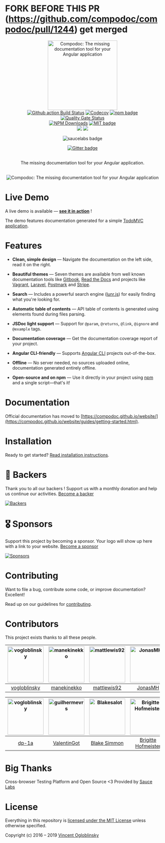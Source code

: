 # FORK BEFORE THIS PR (https://github.com/compodoc/compodoc/pull/1244) get merged

<p align="center">
  <img src="https://avatars3.githubusercontent.com/u/23202313" alt="Compodoc: The missing documentation tool for your Angular application" width="226">
  <br/>
  <a href="https://github.com/compodoc/compodoc/actions"><img src="https://github.com/compodoc/compodoc/workflows/CI/badge.svg" alt="Github action Build Status"/></a>
  <a href="https://codecov.io/gh/compodoc/compodoc"><img src="https://codecov.io/gh/compodoc/compodoc/branch/develop/graph/badge.svg" alt="Codecov"/></a>
  <a href="https://www.npmjs.com/package/@compodoc/compodoc"><img src="https://badge.fury.io/js/%40compodoc%2Fcompodoc.svg" alt="npm badge"/></a>
  <a href="https://sonarcloud.io/dashboard?id=compodoc_compodoc"><img src="https://sonarcloud.io/api/project_badges/measure?project=compodoc_compodoc&metric=alert_status" alt="Quality Gate Status"/></a>
  <br/>
  <a href="https://npmcharts.com/compare/@compodoc/compodoc?minimal=true"><img src="https://img.shields.io/npm/dm/@compodoc/compodoc.svg?style=flat" alt="NPM Downloads"/></a>
  <a href="https://opensource.org/licenses/MIT"><img src="http://img.shields.io/badge/license-MIT-brightgreen.svg" alt="MIT badge"/></a>
  <br/>
  <a href="#backers" alt="sponsors on Open Collective"><img src="https://opencollective.com/compodoc/backers/badge.svg" /></a> <a href="#sponsors" alt="Sponsors on Open Collective"><img src="https://opencollective.com/compodoc/sponsors/badge.svg" /></a>
</p>
<p align="center">
    <img src="https://saucelabs.com/browser-matrix/compodoc.svg" alt="saucelabs badge"/>
</p>
<p align="center">
    <a href="https://gitter.im/compodoc/compodoc" target="_blank"><img src="https://badges.gitter.im/Join%20Chat.svg" alt="Gitter badge"/></a><br><br>
</p>

<p align="center">The missing documentation tool for your Angular application.<br><br></p>

<p align="center">
  <img src="https://raw.githubusercontent.com/compodoc/compodoc/master/screenshots/main-view.gif" alt="Compodoc: The missing documentation tool for your Angular application"/>
</p>

# Live Demo

A live demo is available — **[see it in action][demo]** !

The demo features documentation generated for a simple [TodoMVC application].

[demo]: https://compodoc.github.io/compodoc-demo-todomvc-angular/
[todomvc application]: https://github.com/compodoc/compodoc-demo-todomvc-angular

# Features

-   **Clean, simple design** — Navigate the documentation on the left side, read it on the right.

-   **Beautiful themes** — Seven themes are available from well known documentation tools like [Gitbook], [Read the Docs] and projects like [Vagrant], [Laravel], [Postmark] and [Stripe].

-   **Search** — Includes a powerful search engine ([lunr.js]) for easily finding what you're looking for.

-   **Automatic table of contents** — API table of contents is generated using elements found during files parsing.

-   **JSDoc light support** — Support for `@param`, `@returns`, `@link`, `@ignore` and `@example` tags.

-   **Documentation coverage** — Get the documentation coverage report of your project.

-   **Angular CLI-friendly** — Supports [Angular CLI] projects out-of-the-box.

-   **Offline** — No server needed, no sources uploaded online, documentation generated entirely offline.

-   **Open-source and on npm** — Use it directly in your project using [npm] and a single script—that's it!

[gitbook]: https://www.gitbook.com
[read the docs]: https://readthedocs.org/
[vagrant]: https://www.vagrantup.com/docs/
[laravel]: https://laravel.com/docs/5.3
[postmark]: https://developer.postmarkapp.com/
[stripe]: https://stripe.com/docs/api
[lunr.js]: https://lunrjs.com/
[angular cli]: https://cli.angular.io/
[npm]: https://www.npmjs.com/

# Documentation

Official documentation has moved to [https://compodoc.github.io/website/](https://compodoc.github.io/website/guides/getting-started.html).

# Installation

Ready to get started? [Read installation instructions](https://compodoc.github.io/website/guides/installation.html).

# 🏅 Backers

Thank you to all our backers ! Support us with a monthly donation and help us continue our activities. [Become a backer][support-url]

[![Backers][backers-image]][support-url]

# 🎖 Sponsors

Support this project by becoming a sponsor. Your logo will show up here with a link to your website. [Become a sponsor][support-url]

[![Sponsors][sponsors-image]][support-url]

# Contributing

Want to file a bug, contribute some code, or improve documentation? Excellent!

Read up on our guidelines for [contributing](https://github.com/compodoc/compodoc/blob/master/CONTRIBUTING.md).

# Contributors

This project exists thanks to all these people.

| [<img alt="vogloblinsky" src="https://avatars3.githubusercontent.com/u/2841805?v=4&s=117" width="117"/>](https://github.com/vogloblinsky) | [<img alt="manekinekko" src="https://avatars3.githubusercontent.com/u/1699357?v=4&s=117" width="117"/>](https://github.com/manekinekko) | [<img alt="mattlewis92" src="https://avatars1.githubusercontent.com/u/6425649?v=4&s=117" width="117"/>](https://github.com/mattlewis92) | [<img alt="JonasMH" src="https://avatars0.githubusercontent.com/u/1939229?v=4&s=117" width="117"/>](https://github.com/JonasMH) | [<img alt="rprotsyk" src="https://avatars0.githubusercontent.com/u/104502?v=4&s=117" width="117"/>](https://github.com/rprotsyk) | [<img alt="daniele-zurico" src="https://avatars0.githubusercontent.com/u/3193095?v=4&s=117" width="117"/>](https://github.com/daniele-zurico) | [<img alt="profimedica" src="https://avatars0.githubusercontent.com/u/2903499?v=4&s=117" width="117"/>](https://github.com/profimedica) | [<img alt="guilhermevrs" src="https://avatars0.githubusercontent.com/u/1570567?v=4&s=117" width="117"/>](https://github.com/guilhermevrs) |
| :---------------------------------------------------------------------------------------------------------------------------------------: | :-------------------------------------------------------------------------------------------------------------------------------------: | :-------------------------------------------------------------------------------------------------------------------------------------: | :-----------------------------------------------------------------------------------------------------------------------------: | :------------------------------------------------------------------------------------------------------------------------------: | :-------------------------------------------------------------------------------------------------------------------------------------------: | :-------------------------------------------------------------------------------------------------------------------------------------: | :---------------------------------------------------------------------------------------------------------------------------------------: |
|                                              [vogloblinsky](https://github.com/vogloblinsky)                                              |                                              [manekinekko](https://github.com/manekinekko)                                              |                                              [mattlewis92](https://github.com/mattlewis92)                                              |                                              [JonasMH](https://github.com/JonasMH)                                              |                                             [rprotsyk](https://github.com/rprotsyk)                                              |                                              [daniele-zurico](https://github.com/daniele-zurico)                                              |                                              [profimedica](https://github.com/profimedica)                                              |                                              [guilhermevrs](https://github.com/guilhermevrs)                                              |

| [<img alt="vogloblinsky" src="https://avatars3.githubusercontent.com/u/32763448?v=4&s=117" width="117"/>](https://github.com/dp-1a) | [<img alt="guilhermevrs" src="https://avatars0.githubusercontent.com/u/14924373?v=4&s=117" width="117"/>](https://github.com/ValentinGot) | [<img alt="Blakesalot" src="https://avatars1.githubusercontent.com/u/10159693?s=460&v=4" width="117"/>](https://github.com/Blakesalot) | [<img alt="Brigitte Hofmeister" src="https://avatars1.githubusercontent.com/u/16089658?s=460&v=4" width="117"/>](https://github.com/bhofmei) | [<img alt="lichangfeng" src="https://avatars2.githubusercontent.com/u/8101989?s=460&v=4" width="117"/>](https://github.com/lichangfeng) |
| :---------------------------------------------------------------------------------------------------------------------------------: | :---------------------------------------------------------------------------------------------------------------------------------------: | :------------------------------------------------------------------------------------------------------------------------------------: | :------------------------------------------------------------------------------------------------------------------------------------------: | :-------------------------------------------------------------------------------------------------------------------------------------: |
|                                                  [dp-1a](https://github.com/dp-1a)                                                  |                                               [ValentinGot](https://github.com/ValentinGot)                                               |                                             [Blake Simmon](https://github.com/Blakesalot)                                              |                                              [Brigitte Hofmeister](https://github.com/bhofmei)                                               |                                              [lichangfeng](https://github.com/lichangfeng)                                              |

# Big Thanks

Cross-browser Testing Platform and Open Source <3 Provided by [Sauce Labs][homepage]

[homepage]: https://saucelabs.com

# License

Everything in this repository is [licensed under the MIT License][license] unless otherwise specified.

Copyright (c) 2016 – 2019 [Vincent Ogloblinsky]

[license]: https://github.com/compodoc/compodoc/blob/master/LICENSE
[vincent ogloblinsky]: https://www.vincentogloblinsky.com
[support-url]: https://opencollective.com/compodoc#support
[backers-image]: https://opencollective.com/compodoc/backers.svg
[sponsors-image]: https://opencollective.com/compodoc/sponsor.svg
[github-action-badge]: https://github.com/compodoc/compodoc/workflows/CI/badge.svg
